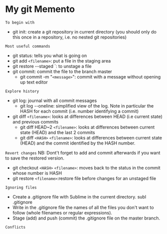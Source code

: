 # My git Memento

`To begin with`
- git init: create a git repository in current directory (you should only do this once in a repository, i.e. no nested git repositories)

`Most useful commands`
- git status: tells you what is going on
- git add `<filename>`: put a file in the staging area
- git restore --staged `<filename>: to unstage a file
- git commit: commit the file to the branch master
	- git commit -m "`<message>`": commit with a message without opening up text editor

`Explore history`
- git log: journal with all commit messages
	- git log --oneline: simplified view of the log. Note in particular the HASH for each commit (i.e. number identifying a commit)
- git diff `<filename>`: looks at differences between HEAD (i.e current state) and previous commits
	- git diff HEAD~2 `<filename>`: looks at differences between current state (HEAD) and the last 2 commits 
	- git diff `<HASH>` `<filename>`: looks at differences between current state (HEAD) and the commit identified by the HASH number.

`Revert changes`
NB: Dont't forget to add and commit afterwards if you want to save the restored version.			
- git checkout `<HASH>` `<filename>`: moves back to the status in the commit whose number is HASH
- git restore `<filename>`:restore file before changes for an unstaged file

`Ignoring files`
* Create a .gitignore file with Sublime in the current directory.
	subl .gitignore
* Write in the .gitignore file the names of all the files you don't want to follow (whole filenames or regular expressions).
* Stage (add) and push (commit) the  .gitignore file on the master branch.

`Conflicts`